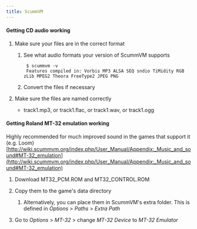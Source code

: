 ```yaml
---
title: ScummVM
---
```


#### Getting CD audio working
1. Make sure your files are in the correct format
    1. See what audio formats your version of ScummVM supports

            $ scummvm -v
            Features compiled in: Vorbis MP3 ALSA SEQ sndio TiMidity RGB zLib MPEG2 Theora FreeType2 JPEG PNG

    2. Convert the files if necessary

2. Make sure the files are named correctly
    - track1.mp3, or track1.flac, or track1.wav, or track1.ogg


#### Getting Roland MT-32 emulation working
Highly recommended for much improved sound in the games that support it (e.g. Loom)
[http://wiki.scummvm.org/index.php/User_Manual/Appendix:_Music_and_sound#MT-32_emulation](http://wiki.scummvm.org/index.php/User_Manual/Appendix:_Music_and_sound#MT-32_emulation)
1. Download MT32_PCM.ROM and MT32_CONTROL.ROM

2. Copy them to the game's data directory
    1. Alternatively, you can place them in ScummVM's extra folder. This is defined in *Options* > *Paths* > *Extra Path*

3. Go to *Options* > *MT-32* > change *MT-32 Device* to *MT-32 Emulator*
